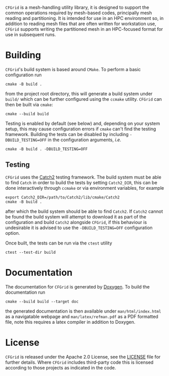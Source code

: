 `CFGrid` is a mesh-handling utility library, it is designed to support the common operations
required by mesh-based codes, principally mesh reading and partitioning.
It is intended for use in an HPC environment so, in addition to reading mesh files that are often
written for workstation use, `CFGrid` supports writing the partitioned mesh in an HPC-focused format
for use in subsequent runs.

# Building

`CFGrid`'s build system is based around `CMake`.
To perform a basic configuration run
```
cmake -B build .
```
from the project root directory, this will generate a build system under `build/` which can be
further configured using the `ccmake` utility.
`CFGrid` can then be built via `cmake`:
```
cmake --build build
```

Testing is enabled by default (see below) and, depending on your system setup, this may cause
configuration errors if `cmake` can't find the testing framework.
Building the tests can be disabled by including `-DBUILD_TESTING=OFF` in the configuration
arguments, *i.e.*
```
cmake -B build . -DBUILD_TESTING=OFF
```

## Testing

`CFGrid` uses the [Catch2](https://github.com/catchorg/Catch2) testing framework.
The build system must be able to find `Catch` in order to build the tests by setting `Catch2_DIR`,
this can be done interactively through `ccmake` or via environment variables, for example
```
export Catch2_DIR=/path/to/Catch2/lib/cmake/Catch2
cmake -B build .
```
after which the build system should be able to find `Catch2`.
If `Catch2` cannot be found the build system will attempt to download it as part of the
configuration and build `Catch2` alongside `CFGrid`, if this behaviour is undesirable it is advised
to use the `-DBUILD_TESTING=OFF` configuration option.

Once built, the tests can be run via the `ctest` utility
```
ctest --test-dir build
```

# Documentation

The documentation for `CFGrid` is generated by [Doxygen](https://www.doxygen.nl/index.html).
To build the documentation run
```
cmake --build build --target doc
```
the generated documentation is then available under `man/html/index.html` as a navigatable webpage
and `man/latex/refman.pdf` as a PDF formatted file, note this requires a latex compiler in addition
to Doxygen.

# License

`CFGrid` is released under the Apache 2.0 License, see the [LICENSE](LICENSE) file for further
details.
Where `CFGrid` includes third-party code this is licensed according to those projects as indicated
in the code.
